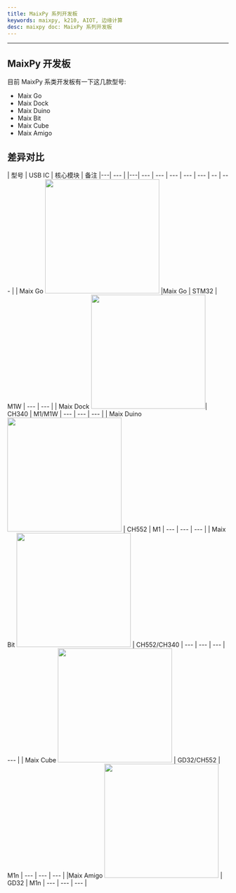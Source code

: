 ```yaml
---
title: MaixPy 系列开发板
keywords: maixpy, k210, AIOT, 边缘计算
desc: maixpy doc: MaixPy 系列开发板
---
```



-------

## MaixPy 开发板

目前 MaixPy 系类开发板有一下这几款型号:

- Maix Go
- Maix Dock
- Maix Duino
- Maix Bit
- Maix Cube
- Maix Amigo

## 差异对比

| 型号 | USB IC | 核心模块 | 备注 |---| --- |
|---| --- | --- | --- | --- | --- | -- | --- |
| Maix Go <img src="../../assets/dk_board/maix_go/Go.jpg" width="260"> |Maix Go | STM32 | M1W | --- | --- |
| Maix Dock <img src="../../assets/dk_board/maix_dock/Dan_Dock.png" width="260">| CH340 | M1/M1W | --- | --- | --- |
| Maix Duino <img src="../../assets/dk_board/maix_duino/maixduino_0.png" width="260"> | CH552 | M1 | --- | --- | --- |
| Maix Bit <img src="../../assets/dk_board/maix_bit/BiT.png" width="260"> | CH552/CH340 | --- | --- | --- | --- |
| Maix Cube <img src="../../assets/dk_board/maix_cube/maixcube_2020-06-13_06-31-29.png" width="260">  | GD32/CH552 | M1n | --- | --- | --- |
|Maix Amigo <img src="" width="260"> | GD32 | M1n | --- | --- | --- |
